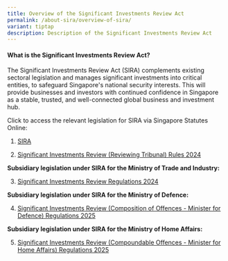 ```yaml
---
title: Overview of the Significant Investments Review Act
permalink: /about-sira/overview-of-sira/
variant: tiptap
description: Description of the Significant Investments Review Act
---
```

<h4><strong>What is the Significant Investments Review Act?</strong></h4>
<p>The Significant Investments Review Act (SIRA) complements existing sectoral
legislation and manages significant investments into critical entities,
to safeguard Singapore's national security interests. This will provide
businesses and investors with continued confidence in Singapore as a stable,
trusted, and well-connected global business and investment hub.</p>
<p>Click to access the relevant legislation for SIRA via Singapore Statutes
Online:</p>
<ol data-tight="true" class="tight">
<li>
<p><a href="https://sso.agc.gov.sg/Act/SIRA2024" rel="noopener noreferrer nofollow" target="_blank">SIRA</a>
</p>
</li>
<li>
<p><a href="https://sso.agc.gov.sg/SL/SIRA2024-S230-2024?DocDate=20240327" rel="noopener noreferrer nofollow" target="_blank">Significant Investments Review (Reviewing Tribunal) Rules 2024</a>
</p>
</li>
</ol>
<p><strong>Subsidiary legislation under SIRA for the Ministry of Trade and Industry:</strong>
</p>
<ol start="3" data-tight="true" class="tight">
<li>
<p><a href="https://sso.agc.gov.sg/SL/SIRA2024-S229-2024?DocDate=20240327" rel="noopener noreferrer nofollow" target="_blank">Significant Investments Review Regulations 2024</a>
</p>
</li>
</ol>
<p><strong>Subsidiary legislation under SIRA for the Ministry of Defence:</strong>
</p>
<ol start="4" data-tight="true" class="tight">
<li>
<p><a href="https://assets.egazette.gov.sg/2025/Legislative%20Supplements/Subsidiary%20Legislation%20Supplement/150.pdf" rel="noopener nofollow" target="_blank">Significant Investments Review (Composition of Offences - Minister for Defence) Regulations 2025</a>
</p>
</li>
</ol>
<p><strong>Subsidiary legislation under SIRA for the Ministry of Home Affairs:</strong>
</p>
<ol start="5" data-tight="true" class="tight">
<li>
<p><a href="https://assets.egazette.gov.sg/2025/Legislative%20Supplements/Subsidiary%20Legislation%20Supplement/149.pdf" rel="noopener nofollow" target="_blank">Significant Investments Review (Compoundable Offences - Minister for Home Affairs) Regulations 2025</a>
</p>
</li>
</ol>
<p></p>